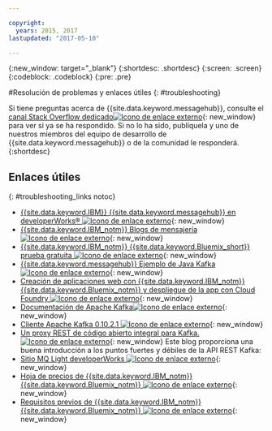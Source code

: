```yaml
---

copyright:
  years: 2015, 2017
lastupdated: "2017-05-10"

---
```


{:new_window: target="_blank"}
{:shortdesc: .shortdesc}
{:screen: .screen}
{:codeblock: .codeblock}
{:pre: .pre}



#Resolución de problemas y enlaces útiles
{: #troubleshooting}




Si tiene preguntas acerca de {{site.data.keyword.messagehub}}, consulte el [canal Stack Overflow dedicado![Icono de enlace externo](../../icons/launch-glyph.svg "Icono de enlace externo")](http://stackoverflow.com/questions/tagged/message-hub){: new_window} para ver si ya se ha respondido.
Si no lo ha sido, publíquela y uno de nuestros miembros del equipo
de desarrollo de
{{site.data.keyword.messagehub}}
o de la comunidad le responderá.{:shortdesc}

## Enlaces útiles
{: #troubleshooting_links notoc}

*  [{{site.data.keyword.IBM}} {{site.data.keyword.messagehub}} en developerWorks&reg; ![Icono de enlace externo](../../icons/launch-glyph.svg "Icono de enlace externo")](https://developer.ibm.com/messaging/message-hub/){: new_window}
*  [{{site.data.keyword.IBM_notm}} Blogs de mensajería ![Icono de enlace externo](../../icons/launch-glyph.svg "Icono de enlace externo")](https://developer.ibm.com/messaging/blogs/){: new_window}
*  [{{site.data.keyword.IBM_notm}} {{site.data.keyword.Bluemix_short}} prueba gratuita ![Icono de enlace externo](../../icons/launch-glyph.svg "Icono de enlace externo")](https://apps.admin.ibmcloud.com/manage/trial/bluemix.html){: new_window}
*  [{{site.data.keyword.messagehub}} Ejemplo de Java Kafka ![Icono de enlace externo](../../icons/launch-glyph.svg "Icono de enlace externo")](https://github.com/ibm-messaging/message-hub-samples/tree/master/kafka-java-console-sample){: new_window}
*  [Creación de aplicaciones web con {{site.data.keyword.IBM_notm}} {{site.data.keyword.Bluemix_notm}} y despliegue de la app con Cloud Foundry ![Icono de enlace externo](../../icons/launch-glyph.svg "Icono de enlace externo")](http://www.ng.bluemix.net/docs/starters/install_cli.html){: new_window}
*  [Documentación de Apache Kafka![Icono de enlace externo](../../icons/launch-glyph.svg "Icono de enlace externo")](http://kafka.apache.org/documentation.html){: new_window}
*  [Cliente Apache Kafka 0.10.2.1 ![Icono de enlace externo](../../icons/launch-glyph.svg "Icono de enlace externo")](http://kafka.apache.org/0102/javadoc/index.html){: new_window}
*  [Un proxy REST de código abierto integral para Kafka. ![Icono de enlace externo](../../icons/launch-glyph.svg "Icono de enlace externo")](http://www.confluent.io/blog/a-comprehensive-open-source-rest-proxy-for-kafka/){: new_window}
	Este blog proporciona una buena introducción a los puntos fuertes y débiles de la API REST Kafka: 
*  [Sitio MQ Light developerWorks ![Icono de enlace externo](../../icons/launch-glyph.svg "Icono de enlace externo")](https://developer.ibm.com/messaging/mq-light/){: new_window}
*  [Hoja de precios de {{site.data.keyword.IBM_notm}} {{site.data.keyword.Bluemix_notm}} ![Icono de enlace externo](../../icons/launch-glyph.svg "Icono de enlace externo")](https://www.ng.bluemix.net/#/pricing){: new_window}
*  [Requisitos previos de {{site.data.keyword.IBM_notm}} {{site.data.keyword.Bluemix_notm}} ![Icono de enlace externo](../../icons/launch-glyph.svg "Icono de enlace externo")](https://developer.ibm.com/bluemix/support/#prereqs/){: new_window}

